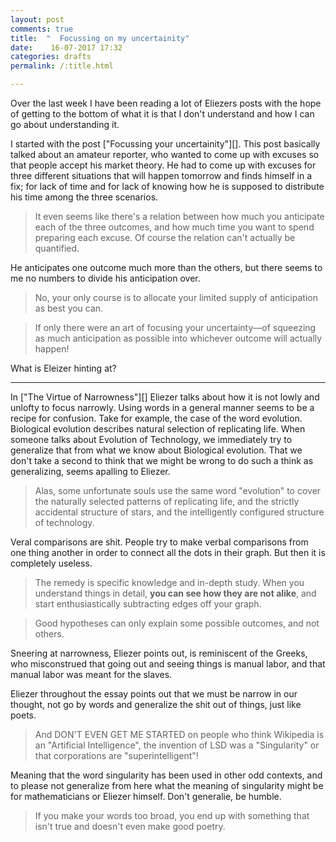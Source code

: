 ```yaml
---
layout: post
comments: true
title:  "  Focussing on my uncertainity"
date:    16-07-2017 17:32
categories: drafts
permalink: /:title.html

---
```



Over the last week I have been reading a lot of Eliezers posts with the hope of getting to the bottom of what it is that I don't understand and how I can go about understanding it.

I started with the post ["Focussing your uncertainity"][]. This post basically talked about an amateur reporter, who wanted to come up with excuses so that people accept his market theory. He had to come up with excuses for three different situations that will happen tomorrow and finds himself in a fix; for lack of time and for lack of knowing how he is supposed to distribute his time  among the three scenarios.  

>It even seems like there's a relation between how much you anticipate each of the three outcomes, and how much time you want to spend preparing each excuse. Of course the relation can't actually be quantified. 

He anticipates one outcome much more than the others, but there seems to me no numbers to divide his anticipation over.

>No, your only course is to allocate your limited supply of anticipation as best you can.

>If only there were an art of focusing your uncertainty—of squeezing as much anticipation as possible into whichever outcome will actually happen!

What is Eleizer hinting at?


---
In ["The Virtue of Narrowness"][] Eliezer talks about how it is not lowly and unlofty to focus narrowly. Using words in a general manner seems to be a recipe for confusion. Take for example, the case of the word evolution. Biological evolution describes natural selection of replicating life. When someone talks about Evolution of Technology, we immediately try to generalize that from what we know about Biological evolution. That we don't take a second to think that we might be wrong to do such a think as generalizing, seems apalling to Eliezer.

> Alas, some unfortunate souls use the same word "evolution" to cover the naturally selected patterns of replicating life, and the strictly accidental structure of stars, and the intelligently configured structure of technology.

Veral comparisons are shit. People try to make verbal comparisons from one thing another in order to connect all the dots in their graph. But then it is completely useless.

>The remedy is specific knowledge and in-depth study. When you understand things in detail, **you can see how they are not alike**, and start enthusiastically subtracting edges off your graph.

>Good hypotheses can only explain some possible outcomes, and not others.

Sneering at narrowness, Eliezer points out, is reminiscent of the Greeks, who misconstrued that going out and seeing things is manual labor, and that manual labor was meant for the slaves.

Eliezer throughout the essay points out that we must be narrow in our thought, not go by words and generalize the shit out of things, just like poets.

>And DON'T EVEN GET ME STARTED on people who think Wikipedia is an "Artificial Intelligence", the invention of LSD was a "Singularity" or that corporations are "superintelligent"!

Meaning that the word singularity has been used in other odd contexts, and to please not generalize from here what the meaning of singularity might be for mathematicians or Eliezer himself. Don't generalie, be humble.

>If you make your words too broad, you end up with something that isn't true and doesn't even make good poetry.
